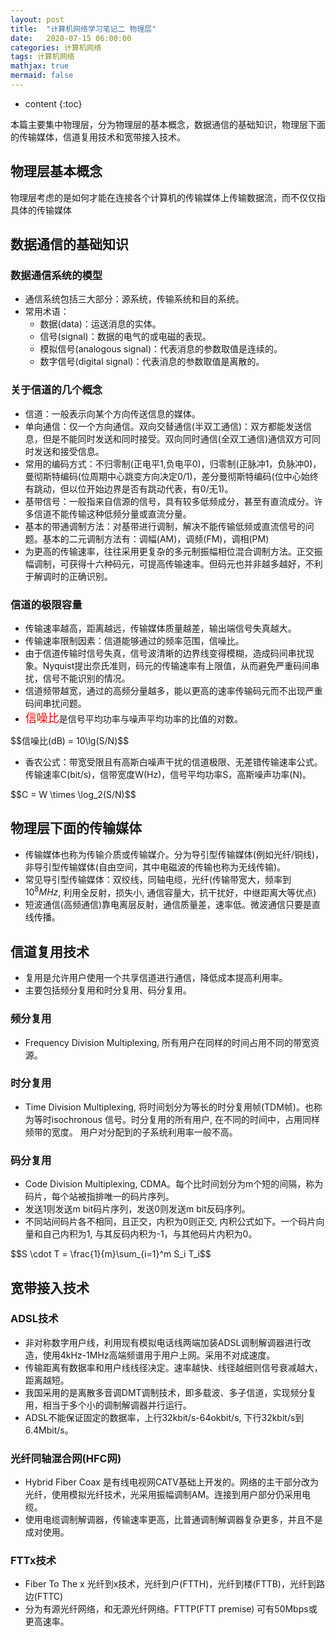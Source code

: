 ```yaml
---
layout: post
title:  "计算机网络学习笔记二 物理层"
date:   2020-07-15 06:00:00
categories: 计算机网络
tags: 计算机网络
mathjax: true
mermaid: false
---
```


* content
{:toc}

本篇主要集中物理层，分为物理层的基本概念，数据通信的基础知识，物理层下面的传输媒体，信道复用技术和宽带接入技术。



## 物理层基本概念

物理层考虑的是如何才能在连接各个计算机的传输媒体上传输数据流，而不仅仅指具体的传输媒体

## 数据通信的基础知识

### 数据通信系统的模型
* 通信系统包括三大部分：源系统，传输系统和目的系统。
* 常用术语：
   * 数据(data)：运送消息的实体。
   * 信号(signal)：数据的电气的或电磁的表现。
   * 模拟信号(analogous signal)：代表消息的参数取值是连续的。
   * 数字信号(digital signal)：代表消息的参数取值是离散的。

### 关于信道的几个概念

* 信道：一般表示向某个方向传送信息的媒体。
* 单向通信：仅一个方向通信。双向交替通信(半双工通信)：双方都能发送信息，但是不能同时发送和同时接受。双向同时通信(全双工通信)通信双方可同时发送和接受信息。
* 常用的编码方式：不归零制(正电平1,负电平0)，归零制(正脉冲1，负脉冲0)，曼彻斯特编码(位周期中心跳变方向决定0/1)，差分曼彻斯特编码(位中心始终有跳动，但以位开始边界是否有跳动代表，有0/无1)。
* 基带信号：一般指来自信源的信号，具有较多低频成分，甚至有直流成分。许多信道不能传输这种低频分量或直流分量。
* 基本的带通调制方法：对基带进行调制，解决不能传输低频或直流信号的问题。基本的二元调制方法有：调幅(AM)，调频(FM)，调相(PM)
* 为更高的传输速率，往往采用更复杂的多元制振幅相位混合调制方法。正交振幅调制，可获得十六种码元，可提高传输速率。但码元也并非越多越好，不利于解调时的正确识别。

### 信道的极限容量
* 传输速率越高，距离越远，传输媒体质量越差，输出端信号失真越大。
* 传输速率限制因素：信道能够通过的频率范围，信噪比。
* 由于信道传输时信号失真，信号波清晰的边界线变得模糊，造成码间串扰现象。Nyquist提出奈氏准则，码元的传输速率有上限值，从而避免严重码间串扰，信号不能识别的情况。
* 信道频带越宽，通过的高频分量越多，能以更高的速率传输码元而不出现严重码间串扰问题。
* <font color=red size= 4>信噪比</font>是信号平均功率与噪声平均功率的比值的对数。

<div id="post-container">
$$信噪比(dB) = 10\lg(S/N)$$
</div>

* 香农公式：带宽受限且有高斯白噪声干扰的信道极限、无差错传输速率公式。传输速率C(bit/s)，信带宽度W(Hz)，信号平均功率S，高斯噪声功率(N)。

<div id="post-container">
$$C = W \times \log_2(S/N)$$
</div>

## 物理层下面的传输媒体
* 传输媒体也称为传输介质或传输媒介。分为导引型传输媒体(例如光纤/铜线)，非导引型传输媒体(自由空间，其中电磁波的传输也称为无线传输)。
* 常见导引型传输媒体：双绞线，同轴电缆，光纤(传输带宽大，频率到<span id = "post-container">$10^8 MHz$</span>, 利用全反射，损失小, 通信容量大，抗干扰好，中继距离大等优点)
* 短波通信(高频通信)靠电离层反射，通信质量差，速率低。微波通信只要是直线传播。

## 信道复用技术
* 复用是允许用户使用一个共享信道进行通信，降低成本提高利用率。
* 主要包括频分复用和时分复用、码分复用。

### 频分复用
* Frequency Division Multiplexing, 所有用户在同样的时间占用不同的带宽资源。

### 时分复用
* Time Division Multiplexing, 将时间划分为等长的时分复用帧(TDM帧)。也称为等时isochronous 信号。时分复用的所有用户, 在不同的时间中，占用同样频带的宽度。 用户对分配到的子系统利用率一般不高。

### 码分复用
* Code Division Multiplexing, CDMA。每个比时间划分为m个短的间隔，称为码片，每个站被指排唯一的码片序列。
* 发送1则发送m bit码片序列，发送0则发送m bit反码序列。
* 不同站间码片各不相同，且正交，内积为0则正交, 内积公式如下。一个码片向量和自己内积为1, 与其反码内积为-1，与其他码片内积为0。

<div id="post-container">
	$$S \cdot T = \frac{1}{m}\sum_{i=1}^m S_i T_i$$
</div>

## 宽带接入技术

### ADSL技术
* 非对称数字用户线，利用现有模拟电话线两端加装ADSL调制解调器进行改造，使用4kHz-1MHz高端频谱用于用户上网。采用不对成速度。
* 传输距离有数据率和用户线线径决定。速率越快、线径越细则信号衰减越大，距离越短。
* 我国采用的是离散多音调DMT调制技术，即多载波、多子信道，实现频分复用，相当于多个小的调制解调器并行运行。
* ADSL不能保证固定的数据率，上行32kbit/s-64okbit/s, 下行32kbit/s到6.4Mbit/s。

### 光纤同轴混合网(HFC网)
* Hybrid Fiber Coax 是有线电视网CATV基础上开发的。网络的主干部分改为光纤，使用模拟光纤技术，光采用振幅调制AM。连接到用户部分仍采用电缆。
* 使用电缆调制解调器，传输速率更高，比普通调制解调器复杂更多，并且不是成对使用。

### FTTx技术
* Fiber To The x 光纤到x技术，光纤到户(FTTH)，光纤到楼(FTTB)，光纤到路边(FTTC)
* 分为有源光纤网络，和无源光纤网络。FTTP(FTT premise) 可有50Mbps或更高速率。